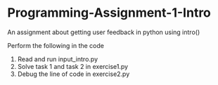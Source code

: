 # Programming-Assignment-1-Intro
An assignment about getting user feedback in python using intro()

Perform the following in the code

1. Read and run input_intro.py
2. Solve task 1 and task 2 in exercise1.py
3. Debug the line of code in exercise2.py
